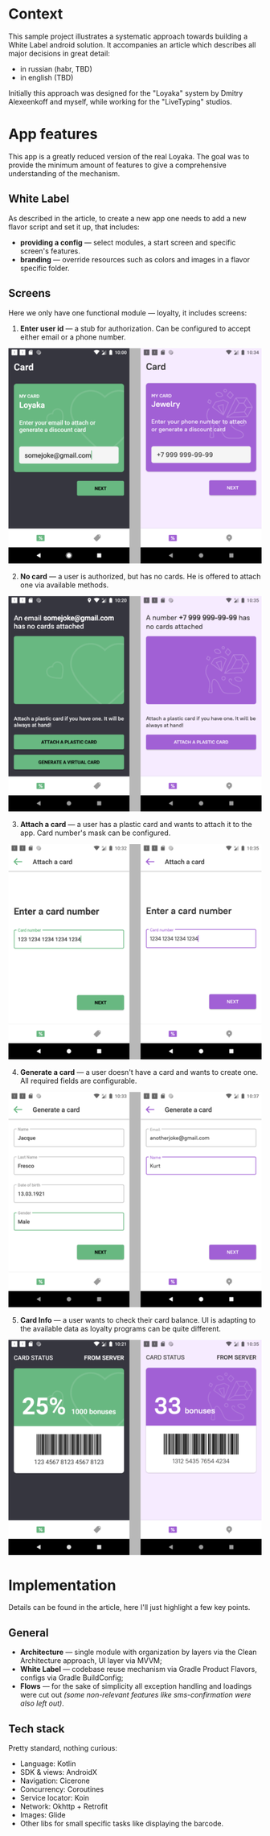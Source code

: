 # Context
This sample project illustrates a systematic approach towards building a White Label android solution. 
It accompanies an article which describes all major decisions in great detail:
* in russian (habr, TBD)
* in english (TBD)

Initially this approach was designed for the "Loyaka" system by Dmitry Alexeenkoff and myself, while working for the "LiveTyping" studios.

# App features
This app is a greatly reduced version of the real Loyaka. The goal was to provide the minimum amount of features to 
give a comprehensive understanding of the mechanism. 

## White Label
As described in the article, to create a new app one needs to add a new flavor script and set it up, that includes:
* **providing a config** — select modules, a start screen and specific screen's features.
* **branding** — override resources such as colors and images in a flavor specific folder.

## Screens
Here we only have one functional module — loyalty, it includes screens:
1. **Enter user id** — a stub for authorization. Can be configured to accept either email or a phone number. 

![Screen comprasion](./docs-images/1_enter_user_id.png)

2. **No card** — a user is authorized, but has no cards. He is offered to attach one via available methods. 

![Screen comprasion](./docs-images/2_no_card.png)

3. **Attach a card** — a user has a plastic card and wants to attach it to the app. Card number's mask can be configured.

![Screen comprasion](./docs-images/3_attach_card.png)

4. **Generate a card** — a user doesn't have a card and wants to create one. All required fields are configurable. 

![Screen comprasion](./docs-images/4_generate_card.png)

5. **Card Info** — a user wants to check their card balance. UI is adapting to the available data as loyalty programs can be quite different.

![Screen comprasion](./docs-images/5_card.png)

# Implementation 

Details can be found in the article, here I'll just highlight a few key points.

## General

* **Architecture** — single module with organization by layers via the Clean Architecture approach, UI layer via MVVM;
* **White Label** — codebase reuse mechanism via Gradle Product Flavors, configs via Gradle BuildConfig;
* **Flows** — for the sake of simplicity all exception handling and loadings were cut out *(some non-relevant features
like sms-confirmation were also left out)*.

## Tech stack
Pretty standard, nothing curious:
* Language: Kotlin
* SDK & views: AndroidX
* Navigation: Cicerone
* Concurrency: Coroutines
* Service locator: Koin
* Network: Okhttp + Retrofit
* Images: Glide
* Other libs for small specific tasks like displaying the barcode.
